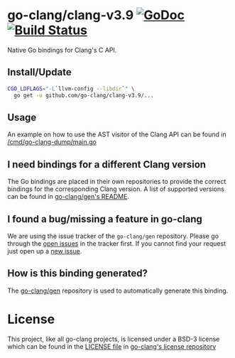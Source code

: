 # go-clang/clang-v3.9 [![GoDoc](https://godoc.org/github.com/go-clang/clang-v3.9?status.png)](https://godoc.org/github.com/go-clang/clang-v3.9) [![Build Status](https://travis-ci.org/go-clang/clang-v3.9.svg?branch=master)](https://travis-ci.org/go-clang/clang-v3.9)

Native Go bindings for Clang's C API.

## Install/Update

```bash
CGO_LDFLAGS="-L`llvm-config --libdir`" \
  go get -u github.com/go-clang/clang-v3.9/...
```

## Usage

An example on how to use the AST visitor of the Clang API can be found in [/cmd/go-clang-dump/main.go](/cmd/go-clang-dump/main.go)

## I need bindings for a different Clang version

The Go bindings are placed in their own repositories to provide the correct bindings for the corresponding Clang version. A list of supported versions can be found in [go-clang/gen's README](https://github.com/go-clang/gen#where-are-the-bindings).

## I found a bug/missing a feature in go-clang

We are using the issue tracker of the `go-clang/gen` repository. Please go through the [open issues](https://github.com/go-clang/gen/issues) in the tracker first. If you cannot find your request just open up a [new issue](https://github.com/go-clang/gen/issues/new).

## How is this binding generated?

The [go-clang/gen](https://github.com/go-clang/gen) repository is used to automatically generate this binding.

# License

This project, like all go-clang projects, is licensed under a BSD-3 license which can be found in the [LICENSE file](https://github.com/go-clang/license/blob/master/LICENSE) in [go-clang's license repository](https://github.com/go-clang/license)
